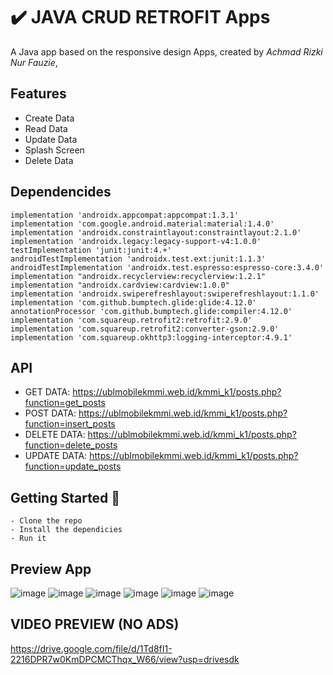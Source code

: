 # ✔️ JAVA CRUD RETROFIT Apps

A Java app based on the responsive design Apps, created by *Achmad Rizki Nur Fauzie*,

## Features
- Create Data
- Read Data
- Update Data
- Splash Screen
- Delete Data

## Dependencides
    implementation 'androidx.appcompat:appcompat:1.3.1'
    implementation 'com.google.android.material:material:1.4.0'
    implementation 'androidx.constraintlayout:constraintlayout:2.1.0'
    implementation 'androidx.legacy:legacy-support-v4:1.0.0'
    testImplementation 'junit:junit:4.+'
    androidTestImplementation 'androidx.test.ext:junit:1.1.3'
    androidTestImplementation 'androidx.test.espresso:espresso-core:3.4.0'
    implementation "androidx.recyclerview:recyclerview:1.2.1"
    implementation "androidx.cardview:cardview:1.0.0"
    implementation 'androidx.swiperefreshlayout:swiperefreshlayout:1.1.0'
    implementation 'com.github.bumptech.glide:glide:4.12.0'
    annotationProcessor 'com.github.bumptech.glide:compiler:4.12.0'
    implementation 'com.squareup.retrofit2:retrofit:2.9.0'
    implementation 'com.squareup.retrofit2:converter-gson:2.9.0'
    implementation 'com.squareup.okhttp3:logging-interceptor:4.9.1'

## API
- GET DATA: https://ublmobilekmmi.web.id/kmmi_k1/posts.php?function=get_posts
- POST DATA: https://ublmobilekmmi.web.id/kmmi_k1/posts.php?function=insert_posts
- DELETE DATA: https://ublmobilekmmi.web.id/kmmi_k1/posts.php?function=delete_posts
- UPDATE DATA: https://ublmobilekmmi.web.id/kmmi_k1/posts.php?function=update_posts

## Getting Started 🚀

```shell
- Clone the repo
- Install the dependicies
- Run it
```

## Preview App
![image](https://user-images.githubusercontent.com/75843138/134755621-d82a2785-3d43-498a-9d43-058a6a7e6aa5.png)
![image](https://user-images.githubusercontent.com/75843138/134754628-125e2193-1f20-43e0-b604-e7c2a055dc51.png)
![image](https://user-images.githubusercontent.com/75843138/134754630-4d699368-1409-4d9c-a91b-4e6c09e77bc9.png)
![image](https://user-images.githubusercontent.com/75843138/134754638-2d616d9a-08e0-4629-909e-999e31b68d06.png)
![image](https://user-images.githubusercontent.com/75843138/134754645-144e4441-5124-4ee9-83f3-21567bf11d11.png)
![image](https://user-images.githubusercontent.com/75843138/134754655-ec1ce2d8-29c2-4313-9c9c-00bfb159cb06.png)

## VIDEO PREVIEW (NO ADS)
https://drive.google.com/file/d/1Td8fI1-2216DPR7w0KmDPCMCThqx_W66/view?usp=drivesdk
